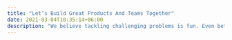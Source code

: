 ```yaml
---
title: "Let’s Build Great Products And Teams Together"
date: 2021-03-04T10:35:14+06:00
description: "We believe tackling challenging problems is fun. Even better? Doing it with great people. We’re on a mission to make the most powerful security simple and accessible for every organization from day one. Come do the best work of your life with a passionate, committed, and collaborative team."
---
```


